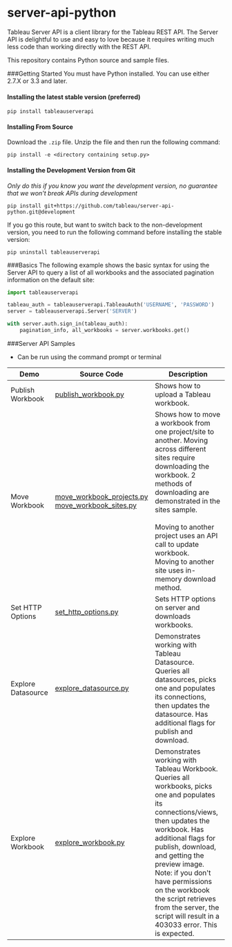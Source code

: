 # server-api-python
Tableau Server API is a client library for the Tableau REST API. The Server API is delightful to use and easy to love because it requires writing much less code than working directly with the REST API.

This repository contains Python source and sample files.

###Getting Started
You must have Python installed. You can use either 2.7.X or 3.3 and later.

#### Installing the latest stable version (preferred)

```text
pip install tableauserverapi
```

#### Installing From Source

Download the `.zip` file. Unzip the file and then run the following command:

```text
pip install -e <directory containing setup.py>
```

#### Installing the Development Version from Git

*Only do this if you know you want the development version, no guarantee that we won't break APIs during development*

```text
pip install git+https://github.com/tableau/server-api-python.git@development
```

If you go this route, but want to switch back to the non-development version, you need to run the following command before installing the stable version:

```text
pip uninstall tableauserverapi
```

###Basics
The following example shows the basic syntax for using the Server API to query a list of all workbooks and the associated pagination information on the default site:

```python
import tableauserverapi

tableau_auth = tableauserverapi.TableauAuth('USERNAME', 'PASSWORD')
server = tableauserverapi.Server('SERVER')

with server.auth.sign_in(tableau_auth):
    pagination_info, all_workbooks = server.workbooks.get()
```

###Server API Samples
* Can be run using the command prompt or terminal

Demo | Source Code | Description
-------- |  -------- |  --------
Publish Workbook | [publish_workbook.py](./samples/publish_workbook.py) | Shows how to upload a Tableau workbook.
Move Workbook | [move_workbook_projects.py](./samples/move_workbook_projects.py)<br />[move_workbook_sites.py](./samples/move_workbook_sites.py) | Shows how to move a workbook from one project/site to another. Moving across different sites require downloading the workbook. 2 methods of downloading are demonstrated in the sites sample.<br /><br />Moving to another project uses an API call to update workbook.<br />Moving to another site uses in-memory download method.
Set HTTP Options | [set_http_options.py](./samples/set_http_options.py) | Sets HTTP options on server and downloads workbooks.
Explore Datasource | [explore_datasource.py](./samples/explore_datasource.py) | Demonstrates working with Tableau Datasource. Queries all datasources, picks one and populates its connections, then updates the datasource. Has additional flags for publish and download.
Explore Workbook | [explore_workbook.py](./samples/explore_workbook.py) | Demonstrates working with Tableau Workbook. Queries all workbooks, picks one and populates its connections/views, then updates the workbook. Has additional flags for publish, download, and getting the preview image. Note: if you don't have permissions on the workbook the script retrieves from the server, the script will result in a 403033 error. This is expected.